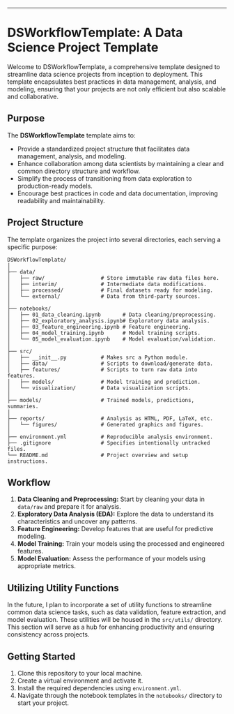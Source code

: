 ---

# DSWorkflowTemplate: A Data Science Project Template

Welcome to DSWorkflowTemplate, a comprehensive template designed to streamline data science projects from inception to deployment. This template encapsulates best practices in data management, analysis, and modeling, ensuring that your projects are not only efficient but also scalable and collaborative.

## Purpose

The **DSWorkflowTemplate** template aims to:

- Provide a standardized project structure that facilitates data management, analysis, and modeling.
- Enhance collaboration among data scientists by maintaining a clear and common directory structure and workflow.
- Simplify the process of transitioning from data exploration to production-ready models.
- Encourage best practices in code and data documentation, improving readability and maintainability.

## Project Structure

The template organizes the project into several directories, each serving a specific purpose:

```
DSWorkflowTemplate/
│
├── data/
│   ├── raw/                  # Store immutable raw data files here.
│   ├── interim/              # Intermediate data modifications.
│   ├── processed/            # Final datasets ready for modeling.
│   └── external/             # Data from third-party sources.
│
├── notebooks/
│   ├── 01_data_cleaning.ipynb       # Data cleaning/preprocessing.
│   ├── 02_exploratory_analysis.ipynb# Exploratory data analysis.
│   ├── 03_feature_engineering.ipynb # Feature engineering.
│   ├── 04_model_training.ipynb      # Model training scripts.
│   └── 05_model_evaluation.ipynb    # Model evaluation/validation.
│
├── src/
│   ├── __init__.py           # Makes src a Python module.
│   ├── data/                 # Scripts to download/generate data.
│   ├── features/             # Scripts to turn raw data into features.
│   ├── models/               # Model training and prediction.
│   └── visualization/        # Data visualization scripts.
│
├── models/                   # Trained models, predictions, summaries.
│
├── reports/                  # Analysis as HTML, PDF, LaTeX, etc.
│   └── figures/              # Generated graphics and figures.
│
├── environment.yml           # Reproducible analysis environment.
├── .gitignore                # Specifies intentionally untracked files.
└── README.md                 # Project overview and setup instructions.
```

## Workflow

1. **Data Cleaning and Preprocessing:** Start by cleaning your data in `data/raw` and prepare it for analysis.
2. **Exploratory Data Analysis (EDA):** Explore the data to understand its characteristics and uncover any patterns.
3. **Feature Engineering:** Develop features that are useful for predictive modeling.
4. **Model Training:** Train your models using the processed and engineered features.
5. **Model Evaluation:** Assess the performance of your models using appropriate metrics.

## Utilizing Utility Functions

In the future, I plan to incorporate a set of utility functions to streamline common data science tasks, such as data validation, feature extraction, and model evaluation. These utilities will be housed in the `src/utils/` directory. This section will serve as a hub for enhancing productivity and ensuring consistency across projects.

## Getting Started

1. Clone this repository to your local machine.
2. Create a virtual environment and activate it.
3. Install the required dependencies using `environment.yml`.
4. Navigate through the notebook templates in the `notebooks/` directory to start your project.